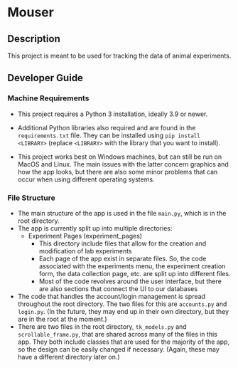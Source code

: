 # Mouser

## Description

This project is meant to be used for tracking the data of animal experiments.

## Developer Guide

### Machine Requirements

- This project requires a Python 3 installation, ideally 3.9 or newer.

- Additional Python libraries also required and are found in the `requirements.txt` file. They can be installed using `pip install <LIBRARY>` (replace `<LIBRARY>` with the library that you want to install).

- This project works best on Windows machines, but can still be run on MacOS and Linux. The main issues with the latter concern graphics and how the app looks, but there are also some minor problems that can occur when using different operating systems.

### File Structure

- The main structure of the app is used in the file `main.py`, which is in the root directory.
- The app is currently split up into multiple directories:
  - Experiment Pages (experiment_pages)
    - This directory include files that allow for the creation and modification of lab experiments
    - Each page of the app exist in separate files. So, the code associated with the experiments menu, the experiment creation form, the data collection page, etc. are split up into different files.
    - Most of the code revolves around the user interface, but there are also sections that connect the UI to our databases
- The code that handles the account/login management is spread throughout the root directory. The two files for this are `accounts.py` and `login.py`. (In the future, they may end up in their own directory, but they are in the root at the moment.)
- There are two files in the root directory, `tk_models.py` and `scrollable_frame.py`, that are shared across many of the files in this app. They both include classes that are used for the majority of the app, so the design can be easily changed if necessary. (Again, these may have a different directory later on.)
